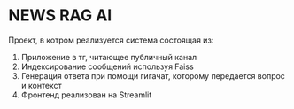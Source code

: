 # NEWS RAG AI 
Проект, в котром реализуется система состоящая из:
1. Приложение в тг, читающее публичный канал
2. Индексирование сообщений используя Faiss
3. Генерация ответа при помощи гигачат, которому передается вопрос и контекст
4. Фронтенд реализован на Streamlit
